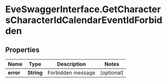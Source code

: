 # EveSwaggerInterface.GetCharactersCharacterIdCalendarEventIdForbidden

## Properties
Name | Type | Description | Notes
------------ | ------------- | ------------- | -------------
**error** | **String** | Forbidden message | [optional] 


